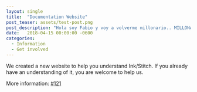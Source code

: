 ```yaml
---
layout: single
title:  "Documentation Website"
post_teaser: assets/test-post.png
post_description: "Hola soy Fabio y voy a volverme millonario.. MILLONARIO"
date:   2018-04-15 00:00:00 -0600
categories: 
  - Information
  - Get involved
---
```


We created a new website to help you understand Ink/Stitch.
If you already have an understanding of it, you are welcome to help us.

More information: [#121](https://github.com/lexelby/inkstitch/issues/121)

